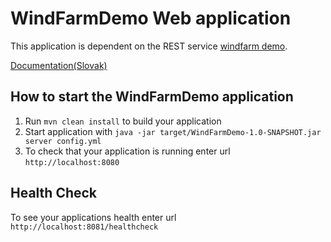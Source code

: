 # WindFarmDemo Web application
This application is dependent on the REST service [windfarm demo](https://github.com/simonko1811/WindFarmDemo).

[Documentation(Slovak)](https://simonko1811.github.io/index.html)

How to start the WindFarmDemo application
---

1. Run `mvn clean install` to build your application
1. Start application with `java -jar target/WindFarmDemo-1.0-SNAPSHOT.jar server config.yml`
1. To check that your application is running enter url `http://localhost:8080`

Health Check
---

To see your applications health enter url `http://localhost:8081/healthcheck`
